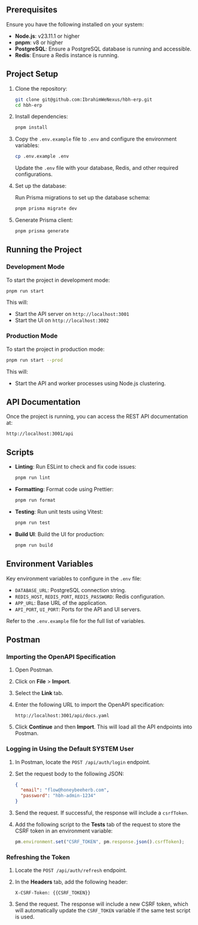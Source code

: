 ## Prerequisites

Ensure you have the following installed on your system:

- **Node.js**: v23.11.1 or higher
- **pnpm**: v8 or higher
- **PostgreSQL**: Ensure a PostgreSQL database is running and accessible.
- **Redis**: Ensure a Redis instance is running.

## Project Setup

1. Clone the repository:

   ```bash
   git clone git@github.com:IbrahimWeNexus/hbh-erp.git
   cd hbh-erp
   ```

2. Install dependencies:

   ```bash
   pnpm install
   ```

3. Copy the `.env.example` file to `.env` and configure the environment variables:

   ```bash
   cp .env.example .env
   ```

   Update the `.env` file with your database, Redis, and other required configurations.

4. Set up the database:

   Run Prisma migrations to set up the database schema:

   ```bash
   pnpm prisma migrate dev
   ```

5. Generate Prisma client:

   ```bash
   pnpm prisma generate
   ```

## Running the Project

### Development Mode

To start the project in development mode:

```bash
pnpm run start
```

This will:

- Start the API server on `http://localhost:3001`
- Start the UI on `http://localhost:3002`

### Production Mode

To start the project in production mode:

```bash
pnpm run start --prod
```

This will:

- Start the API and worker processes using Node.js clustering.

## API Documentation

Once the project is running, you can access the REST API documentation at:

```
http://localhost:3001/api
```

## Scripts

- **Linting**: Run ESLint to check and fix code issues:

  ```bash
  pnpm run lint
  ```

- **Formatting**: Format code using Prettier:

  ```bash
  pnpm run format
  ```

- **Testing**: Run unit tests using Vitest:

  ```bash
  pnpm run test
  ```

- **Build UI**: Build the UI for production:

  ```bash
  pnpm run build
  ```

## Environment Variables

Key environment variables to configure in the `.env` file:

- `DATABASE_URL`: PostgreSQL connection string.
- `REDIS_HOST`, `REDIS_PORT`, `REDIS_PASSWORD`: Redis configuration.
- `APP_URL`: Base URL of the application.
- `API_PORT`, `UI_PORT`: Ports for the API and UI servers.

Refer to the `.env.example` file for the full list of variables.

## Postman

### Importing the OpenAPI Specification

1. Open Postman.
2. Click on **File** > **Import**.
3. Select the **Link** tab.
4. Enter the following URL to import the OpenAPI specification:

   ```
   http://localhost:3001/api/docs.yaml
   ```

5. Click **Continue** and then **Import**. This will load all the API endpoints into Postman.

### Logging in Using the Default SYSTEM User

1. In Postman, locate the `POST /api/auth/login` endpoint.
2. Set the request body to the following JSON:

   ```json
   {
     "email": "flow@honeybeeherb.com",
     "password": "hbh-admin-1234"
   }
   ```

3. Send the request. If successful, the response will include a `csrfToken`.
4. Add the following script to the **Tests** tab of the request to store the CSRF token in an environment variable:

   ```javascript
   pm.environment.set("CSRF_TOKEN", pm.response.json().csrfToken);
   ```

### Refreshing the Token

1. Locate the `POST /api/auth/refresh` endpoint.
2. In the **Headers** tab, add the following header:

   ```
   X-CSRF-Token: {{CSRF_TOKEN}}
   ```

3. Send the request. The response will include a new CSRF token, which will automatically update the `CSRF_TOKEN` variable if the same test script is used.